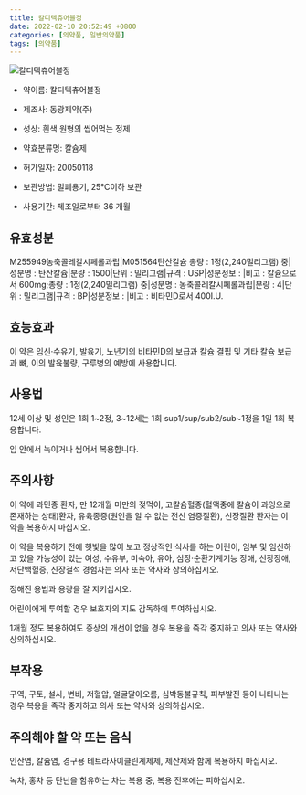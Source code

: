 ```yaml
---
title: 칼디텍츄어블정
date: 2022-02-10 20:52:49 +0800
categories: [의약품, 일반의약품]
tags: [의약품]
---
```

![칼디텍츄어블정](https://nedrug.mfds.go.kr/pbp/cmn/itemImageDownload/147428142941300172)

- 약이름: 칼디텍츄어블정
- 제조사: 동광제약(주)
- 성상: 흰색 원형의 씹어먹는 정제

- 약효분류명: 칼슘제
- 허가일자: 20050118
- 보관방법: 밀폐용기, 25℃이하 보관

- 사용기간: 제조일로부터 36 개월
## 유효성분
M255949농축콜레칼시페롤과립|M051564탄산칼슘
총량 : 1정(2,240밀리그램) 중|성분명 : 탄산칼슘|분량 : 1500|단위 : 밀리그램|규격 : USP|성분정보 : |비고 : 칼슘으로서 600mg;총량 : 1정(2,240밀리그램) 중|성분명 : 농축콜레칼시페롤과립|분량 : 4|단위 : 밀리그램|규격 : BP|성분정보 : |비고 : 비타민D로서 400I.U.
## 효능효과
이 약은 임신·수유기, 발육기, 노년기의 비타민D의 보급과 칼슘 결핍 및 기타 칼슘 보급과 뼈, 이의 발육불량, 구루병의 예방에 사용합니다.

## 사용법
12세 이상 및 성인은 1회 1~2정, 3~12세는 1회 sup1/sup/sub2/sub~1정을 1일 1회 복용합니다.

입 안에서 녹이거나 씹어서 복용합니다.

## 주의사항
이 약에 과민증 환자, 만 12개월 미만의 젖먹이, 고칼슘혈증(혈액중에 칼슘이 과잉으로 존재하는 상태)환자, 유육종증(원인을 알 수 없는 전신 염증질환), 신장질환 환자는 이 약을 복용하지 마십시오.

이 약을 복용하기 전에 햇빛을 많이 보고 정상적인 식사를 하는 어린이, 임부 및 임신하고 있을 가능성이 있는 여성, 수유부, 미숙아, 유아, 심장·순환기계기능 장애, 신장장애, 저단백혈증, 신장결석 경험자는 의사 또는 약사와 상의하십시오.

정해진 용법과 용량을 잘 지키십시오.

어린이에게 투여할 경우 보호자의 지도 감독하에 투여하십시오.

1개월 정도 복용하여도 증상의 개선이 없을 경우 복용을 즉각 중지하고 의사 또는 약사와 상의하십시오.

## 부작용
구역, 구토, 설사, 변비, 저혈압, 얼굴달아오름, 심박동불규칙, 피부발진 등이 나타나는 경우 복용을 즉각 중지하고 의사 또는 약사와 상의하십시오.

## 주의해야 할 약 또는 음식
인산염, 칼슘염, 경구용 테트라사이클린계제제, 제산제와 함께 복용하지 마십시오.

녹차, 홍차 등 탄닌을 함유하는 차는 복용 중, 복용 전후에는 피하십시오.

